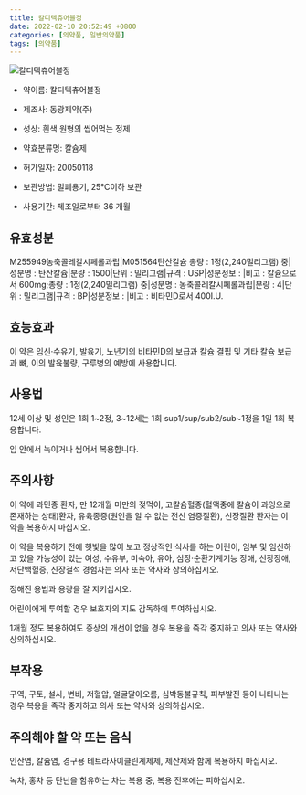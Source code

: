 ```yaml
---
title: 칼디텍츄어블정
date: 2022-02-10 20:52:49 +0800
categories: [의약품, 일반의약품]
tags: [의약품]
---
```

![칼디텍츄어블정](https://nedrug.mfds.go.kr/pbp/cmn/itemImageDownload/147428142941300172)

- 약이름: 칼디텍츄어블정
- 제조사: 동광제약(주)
- 성상: 흰색 원형의 씹어먹는 정제

- 약효분류명: 칼슘제
- 허가일자: 20050118
- 보관방법: 밀폐용기, 25℃이하 보관

- 사용기간: 제조일로부터 36 개월
## 유효성분
M255949농축콜레칼시페롤과립|M051564탄산칼슘
총량 : 1정(2,240밀리그램) 중|성분명 : 탄산칼슘|분량 : 1500|단위 : 밀리그램|규격 : USP|성분정보 : |비고 : 칼슘으로서 600mg;총량 : 1정(2,240밀리그램) 중|성분명 : 농축콜레칼시페롤과립|분량 : 4|단위 : 밀리그램|규격 : BP|성분정보 : |비고 : 비타민D로서 400I.U.
## 효능효과
이 약은 임신·수유기, 발육기, 노년기의 비타민D의 보급과 칼슘 결핍 및 기타 칼슘 보급과 뼈, 이의 발육불량, 구루병의 예방에 사용합니다.

## 사용법
12세 이상 및 성인은 1회 1~2정, 3~12세는 1회 sup1/sup/sub2/sub~1정을 1일 1회 복용합니다.

입 안에서 녹이거나 씹어서 복용합니다.

## 주의사항
이 약에 과민증 환자, 만 12개월 미만의 젖먹이, 고칼슘혈증(혈액중에 칼슘이 과잉으로 존재하는 상태)환자, 유육종증(원인을 알 수 없는 전신 염증질환), 신장질환 환자는 이 약을 복용하지 마십시오.

이 약을 복용하기 전에 햇빛을 많이 보고 정상적인 식사를 하는 어린이, 임부 및 임신하고 있을 가능성이 있는 여성, 수유부, 미숙아, 유아, 심장·순환기계기능 장애, 신장장애, 저단백혈증, 신장결석 경험자는 의사 또는 약사와 상의하십시오.

정해진 용법과 용량을 잘 지키십시오.

어린이에게 투여할 경우 보호자의 지도 감독하에 투여하십시오.

1개월 정도 복용하여도 증상의 개선이 없을 경우 복용을 즉각 중지하고 의사 또는 약사와 상의하십시오.

## 부작용
구역, 구토, 설사, 변비, 저혈압, 얼굴달아오름, 심박동불규칙, 피부발진 등이 나타나는 경우 복용을 즉각 중지하고 의사 또는 약사와 상의하십시오.

## 주의해야 할 약 또는 음식
인산염, 칼슘염, 경구용 테트라사이클린계제제, 제산제와 함께 복용하지 마십시오.

녹차, 홍차 등 탄닌을 함유하는 차는 복용 중, 복용 전후에는 피하십시오.

